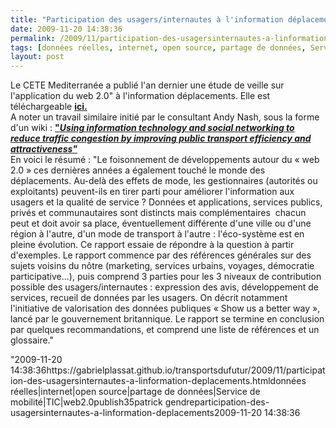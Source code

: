 ```yaml
---
title: "Participation des usagers/internautes à l'information déplacements"
date: 2009-11-20 14:38:36
permalink: /2009/11/participation-des-usagersinternautes-a-linformation-deplacements.html
tags: [données réelles, internet, open source, partage de données, Service de mobilité, TIC, web2.0]
layout: post
---
```


<p>Le CETE Mediterranée a publié l'an dernier une étude de veille sur l'application du web 2.0" à l'information déplacements. Elle est téléchargeable <strong><span style="text-decoration: underline"><a href="http://www.cete-mediterranee.fr/tt13/www/article.php3?id_article=195">ici.</a></span></strong><br />A noter un travail similaire initié par le consultant Andy Nash, sous la forme d'un wiki : <a href="http://www.andynash.com/projects/busmeister/index.html"><strong>"<em>Using information technology and social networking to reduce traffic congestion by improving public transport efficiency and attractiveness"</em></strong></a><br />En voici le résumé : "Le foisonnement de développements autour du « web 2.0 » ces dernières années a également touché le monde des déplacements. Au-delà des effets de mode, les gestionnaires (autorités ou exploitants) peuvent-ils en tirer parti pour améliorer l'information aux usagers et la qualité de service ? Données et applications, services publics, privés et communautaires sont distincts mais complémentaires  chacun peut et doit avoir sa place, éventuellement différente d'une ville ou d'une région à l'autre, d'un mode de transport à l'autre : l'éco-système est en pleine évolution. Ce rapport essaie de répondre à la question à partir d'exemples. Le rapport commence par des références générales sur des sujets voisins du nôtre (marketing, services urbains, voyages, démocratie participative...), puis comprend 3 parties pour les 3 niveaux de contribution possible des usagers/internautes : expression des avis, développement de services, recueil de données par les usagers. On décrit notamment l'initiative de valorisation des données publiques « Show us a better way », lancé par le gouvernement britannique. Le rapport se termine en conclusion par quelques recommandations, et comprend une liste de références et un glossaire."</p>"2009-11-20 14:38:36https://gabrielplassat.github.io/transportsdufutur/2009/11/participation-des-usagersinternautes-a-linformation-deplacements.htmldonnées réelles|internet|open source|partage de données|Service de mobilité|TIC|web2.0publish35patrick gendreparticipation-des-usagersinternautes-a-linformation-deplacements2009-11-20 14:38:36
